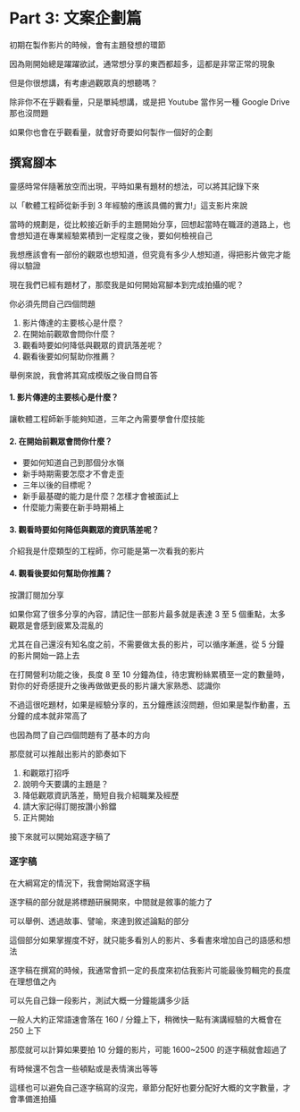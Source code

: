 # Part 3: 文案企劃篇

初期在製作影片的時候，會有主題發想的環節

因為剛開始總是躍躍欲試，通常想分享的東西都超多，這都是非常正常的現象

但是你很想講，有考慮過觀眾真的想聽嗎？

除非你不在乎觀看量，只是單純想講，或是把 Youtube 當作另一種 Google Drive 那也沒問題

如果你也會在乎觀看量，就會好奇要如何製作一個好的企劃

## 撰寫腳本

靈感時常伴隨著放空而出現，平時如果有題材的想法，可以將其記錄下來

以「軟體工程師從新手到 3 年經驗的應該具備的實力!」這支影片來說

當時的規劃是，從比較接近新手的主題開始分享，回想起當時在職涯的道路上，也會想知道在專業經驗累積到一定程度之後，要如何檢視自己

我想應該會有一部份的觀眾也想知道，但究竟有多少人想知道，得把影片做完才能得以驗證

現在我們已經有題材了，那麼我是如何開始寫腳本到完成拍攝的呢？

你必須先問自己四個問題

1. 影片傳達的主要核心是什麼？
2. 在開始前觀眾會問你什麼？
3. 觀看時要如何降低與觀眾的資訊落差呢？
4. 觀看後要如何幫助你推薦？

舉例來說，我會將其寫成模版之後自問自答

#### 1. 影片傳達的主要核心是什麼？

讓軟體工程師新手能夠知道，三年之內需要學會什麼技能

#### 2. 在開始前觀眾會問你什麼？

- 要如何知道自己到那個分水嶺
- 新手時期需要怎麼才不會走歪
- 三年以後的目標呢？
- 新手最基礎的能力是什麼？怎樣才會被面試上
- 什麼能力需要在新手時期補上

#### 3. 觀看時要如何降低與觀眾的資訊落差呢？

介紹我是什麼類型的工程師，你可能是第一次看我的影片

#### 4. 觀看後要如何幫助你推薦？

按讚訂閱加分享

如果你寫了很多分享的內容，請記住一部影片最多就是表達 3 至 5 個重點，太多觀眾是會感到疲累及混亂的

尤其在自己還沒有知名度之前，不需要做太長的影片，可以循序漸進，從 5 分鐘的影片開始一路上去

在打開營利功能之後，長度 8 至 10 分鐘為佳，待忠實粉絲累積至一定的數量時，對你的好奇感提升之後再做做更長的影片讓大家熟悉、認識你

不過這很吃題材，如果是經驗分享的，五分鐘應該沒問題，但如果是製作動畫，五分鐘的成本就非常高了

也因為問了自己四個問題有了基本的方向

那麼就可以推敲出影片的節奏如下

1. 和觀眾打招呼
2. 說明今天要講的主題是？
3. 降低觀眾資訊落差，簡短自我介紹職業及經歷
4. 請大家記得訂閱按讚小鈴鐺
5. 正片開始

接下來就可以開始寫逐字稿了

### 逐字稿

在大綱寫定的情況下，我會開始寫逐字稿

逐字稿的部分就是將標題研展開來，中間就是敘事的能力了

可以舉例、透過故事、譬喻，來達到敘述論點的部分

這個部分如果掌握度不好，就只能多看別人的影片、多看書來增加自己的語感和想法

逐字稿在撰寫的時候，我通常會抓一定的長度來初估我影片可能最後剪輯完的長度在理想值之內

可以先自己錄一段影片，測試大概一分鐘能講多少話

一般人大約正常語速會落在 160 / 分鐘上下，稍微快一點有演講經驗的大概會在 250 上下

那麼就可以計算如果要拍 10 分鐘的影片，可能 1600~2500 的逐字稿就會超過了

有時候還不包含一些頓點或是表情演出等等

這樣也可以避免自己逐字稿寫的沒完，章節分配好也要分配好大概的文字數量，才會準備進拍攝
